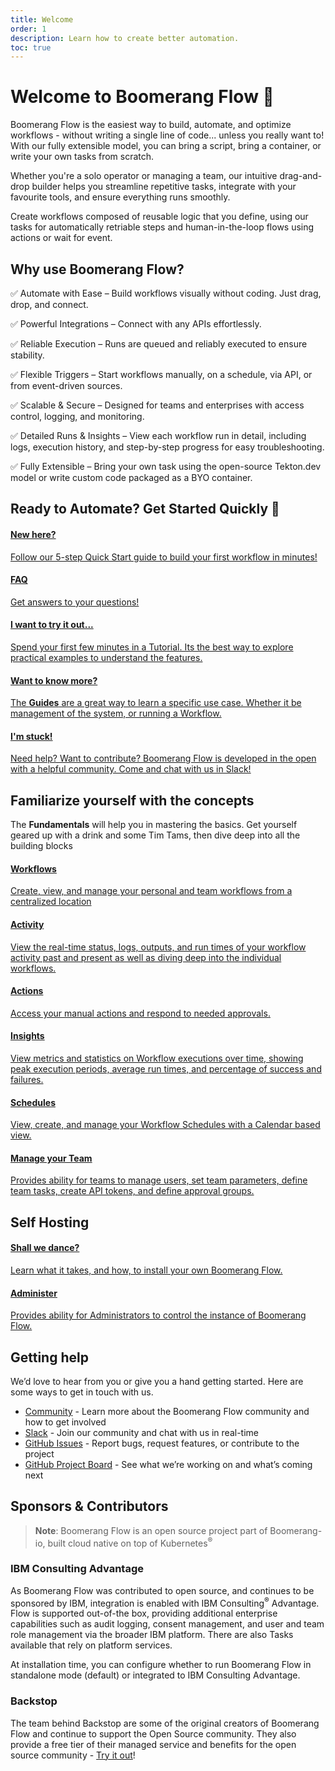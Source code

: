 ```yaml
---
title: Welcome
order: 1
description: Learn how to create better automation.
toc: true
---
```


# Welcome to Boomerang Flow 👋

Boomerang Flow is the easiest way to build, automate, and optimize workflows - without writing a single line of code... unless you really want to! With our fully extensible model, you can bring a script, bring a container, or write your own tasks from scratch.

Whether you're a solo operator or managing a team, our intuitive drag-and-drop builder helps you streamline repetitive tasks, integrate with your favourite tools, and ensure everything runs smoothly.

Create workflows composed of reusable logic that you define, using our tasks for automatically retriable steps and human-in-the-loop flows using actions or wait for event.

## Why use Boomerang Flow?

✅ Automate with Ease – Build workflows visually without coding. Just drag, drop, and connect.

✅ Powerful Integrations – Connect with any APIs effortlessly.

✅ Reliable Execution – Runs are queued and reliably executed to ensure stability.

✅ Flexible Triggers – Start workflows manually, on a schedule, via API, or from event-driven sources.

✅ Scalable & Secure – Designed for teams and enterprises with access control, logging, and monitoring.

✅ Detailed Runs & Insights – View each workflow run in detail, including logs, execution history, and step-by-step progress for easy troubleshooting.

✅ Fully Extensible – Bring your own task using the open-source Tekton.dev model or write custom code packaged as a BYO container.

## Ready to Automate? Get Started Quickly 🎯

<docs-cards>
  <a href="/introduction/getting-started" aria-label="Getting Started">
    <docs-card>
      <h4 class="text-blue-brand">New here?</h4>
      <p>Follow our 5-step Quick Start guide to build your first workflow in minutes!</p>
    </docs-card>
  </a>
  <a href="/introduction/faq" aria-label="Frequently Asked Questions">
    <docs-card>
      <h4 class="text-blue-brand">FAQ</h4>
      <p>Get answers to your questions!</p>
    </docs-card>
  </a>
  <a href="/tutorials/github-issues-bot" aria-label="Take a tutorial for a spin.">
    <docs-card>
      <h4 class="text-green-brand">I want to try it out...</h4>
      <p>Spend your first few minutes in a <span style="text-decoration:underline">Tutorial</span>. Its the best way to explore practical examples to understand the features.</p>
    </docs-card>
  </a>
  <a href="/guides/management" aria-label="Want to know more?">
    <docs-card>
      <h4 class="text-green-brand">Want to know more?</h4>
      <p>The <b>Guides</b> are a great way to learn a specific use case. Whether it be management of the system, or running a Workflow.</p>
    </docs-card>
  </a>
  <a href="https://join.slack.com/t/boomerang-io/shared_invite/zt-pxo2yw2o-c3~6YvWkKNrKIwhIBAKhaw" aria-label="Remix API" target="_blank">
    <docs-card>
      <h4 class="text-red-brand">I'm stuck!</h4>
      <p>Need help? Want to contribute? Boomerang Flow is developed in the open with a helpful community. Come and chat with us in Slack!</p>
    </docs-card>
  </a>
</docs-cards>

## Familiarize yourself with the concepts

The <b>Fundamentals</b> will help you in mastering the basics. Get yourself geared up with a drink and some Tim Tams, then dive deep into all the building blocks

<docs-cards>
  <a href="../fundamentals/workflows" aria-label="Workflows">
    <docs-card>
      <h4 class="text-blue-brand">Workflows</h4>
      <p>Create, view, and manage your personal and team workflows from a centralized location</p>
    </docs-card>
  </a>
  <a href="../fundamentals/activity" aria-label="Activity">
    <docs-card>
      <h4 class="text-blue-brand">Activity</h4>
      <p>View the real-time status, logs, outputs, and run times of your workflow activity past and present as well as diving deep into the individual workflows.</p>
    </docs-card>
  </a>
  <a href="../fundamentals/actions" aria-label="Actions">
    <docs-card>
      <h4 class="text-blue-brand">Actions</h4>
      <p>Access your manual actions and respond to needed approvals.</p>
    </docs-card>
  </a>
  <a href="../fundamentals/insights" aria-label="Insights">
    <docs-card>
      <h4 class="text-blue-brand">Insights</h4>
      <p>View metrics and statistics on Workflow executions over time, showing peak execution periods, average run times, and percentage of success and failures.</p>
    </docs-card>
  </a>
  <a href="../fundamentals/schedules" aria-label="Schedules">
    <docs-card>
      <h4 class="text-blue-brand">Schedules</h4>
      <p>View, create, and manage your Workflow Schedules with a Calendar based view.</p>
    </docs-card>
  </a>
  <a href="../fundamentals/manage" aria-label="Manage your Team">
    <docs-card>
      <h4 class="text-blue-brand">Manage your Team</h4>
      <p>Provides ability for teams to manage users, set team parameters, define team tasks, create API tokens, and define approval groups.</p>
    </docs-card>
  </a>
</docs-cards>

## Self Hosting

<docs-cards>
  <a href="/hosting/installing" aria-label="Installation steps">
    <docs-card>
      <h4 class="text-green-brand">Shall we dance?</h4>
      <p>Learn what it takes, and how, to install your own Boomerang Flow.</p>
    </docs-card>
  </a>
  <a href="../fundamentals/administer" aria-label="Administer">
    <docs-card>
      <h4 class="text-blue-brand">Administer</h4>
      <p>Provides ability for Administrators to control the instance of Boomerang Flow.</p>
    </docs-card>
  </a>
</docs-cards>

## Getting help

We’d love to hear from you or give you a hand getting started. Here are some ways to get in touch with us.

- [Community](https://github.com/boomerang-io/community) - Learn more about the Boomerang Flow community and how to get involved
- [Slack](https://join.slack.com/t/boomerang-io/shared_invite/zt-pxo2yw2o-c3~6YvWkKNrKIwhIBAKhaw) - Join our community and chat with us in real-time
- [GitHub Issues](https://github.com/features/issues) - Report bugs, request features, or contribute to the project
- [GitHub Project Board](https://github.com/orgs/boomerang-io/projects/4/views/1) - See what we’re working on and what’s coming next

## Sponsors & Contributors

> **Note**: Boomerang Flow is an open source project part of Boomerang-io, built cloud native on top of Kubernetes<sup>®</sup>

### IBM Consulting Advantage

As Boomerang Flow was contributed to open source, and continues to be sponsored by IBM, integration is enabled with IBM Consulting<sup>®</sup> Advantage. Flow is supported out-of-the box, providing additional enterprise capabilities such as audit logging, consent management, and user and team role management via the broader IBM platform. There are also Tasks available that rely on platform services.

At installation time, you can configure whether to run Boomerang Flow in standalone mode (default) or integrated to IBM Consulting Advantage.

### Backstop

The team behind Backstop are some of the original creators of Boomerang Flow and continue to support the Open Source community. They also provide a free tier of their managed service and benefits for the open source community - [Try it out](https://useboomerang.io/flow/try)!
